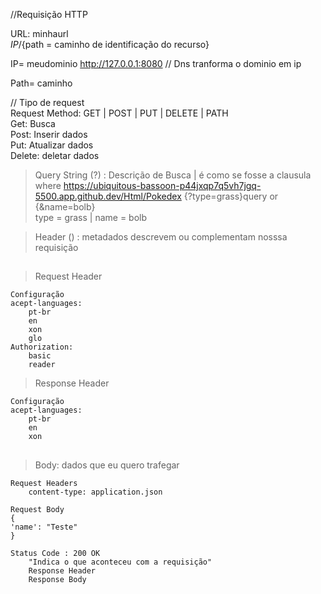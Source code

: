 //Requisição HTTP

URL: minhaurl <br>
    ${IP}/${path = caminho de identificação do recurso}

IP= meudominio
    http://127.0.0.1:8080
// Dns tranforma o dominio em ip

Path= caminho


// Tipo de request <br>
Request Method: GET | POST | PUT | DELETE | PATH  <br>
Get: Busca<br>
Post: Inserir dados<br>
Put: Atualizar dados<br>
Delete: deletar dados<br>

> Query String (?) : Descrição de Busca | é como se fosse a clausula where
https://ubiquitous-bassoon-p44jxqp7q5vh7jgq-5500.app.github.dev/Html/Pokedex {?type=grass}query or {&name=bolb} <br>
type = grass | name = bolb

> Header () : metadados  descrevem ou complementam nosssa requisição 

##


> Request Header

    Configuração
    acept-languages:
        pt-br
        en
        xon
        glo
    Authorization:
        basic
        reader
> Response Header

    Configuração
    acept-languages:
        pt-br
        en
        xon

##

> Body: dados que eu quero trafegar 

    Request Headers
        content-type: application.json

    Request Body
    {
    'name': "Teste"
    }

    Status Code : 200 OK
        "Indica o que aconteceu com a requisição"
        Response Header
        Response Body
